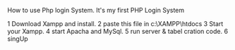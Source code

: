 How to use Php login System.
It's my first PHP Login System

1 Download Xampp and install. 
2 paste this file in c:\XAMPP\htdocs 
3 Start your Xampp. 
4 start Apacha and MySql. 
5 run server & tabel cration code. 
6 singUp
